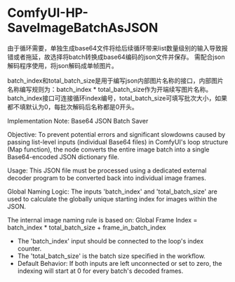 # ComfyUI-HP-SaveImageBatchAsJSON

由于循环需要，单独生成base64文件将给后续循环带来list数量级别的输入导致报错或者拖延，故选择将batch转换成base64编码的json文件并保存。
需配合json解码程序使用，将json解码成单帧图片。

batch_index和total_batch_size是用于编写json内部图片名称的接口，内部图片名称编写规则为：batch_index * total_batch_size作为开端续写图片名称。
batch_index接口可连接循环index编号，total_batch_size可填写批次大小，如果都不填默认为0，每批次解码后名称都是0开头。

Implementation Note: Base64 JSON Batch Saver

Objective: To prevent potential errors and significant slowdowns caused by passing list-level inputs (individual Base64 files) in ComfyUI's loop structure (Map function), the node converts the entire image batch into a single Base64-encoded JSON dictionary file.

Usage: This JSON file must be processed using a dedicated external decoder program to be converted back into individual image frames.

Global Naming Logic:
The inputs 'batch_index' and 'total_batch_size' are used to calculate the globally unique starting index for images within the JSON.

The internal image naming rule is based on:
Global Frame Index = batch_index * total_batch_size + frame_in_batch_index

* The 'batch_index' input should be connected to the loop's index counter.
* The 'total_batch_size' is the batch size specified in the workflow.
* Default Behavior: If both inputs are left unconnected or set to zero, the indexing will start at 0 for every batch's decoded frames.
